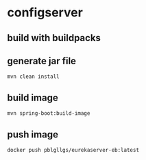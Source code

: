 # configserver

## build with buildpacks

## generate jar file
```$bash
mvn clean install
```

## build image
```$bash
mvn spring-boot:build-image
```

## push image
```$bash
docker push pblgllgs/eurekaserver-eb:latest
```